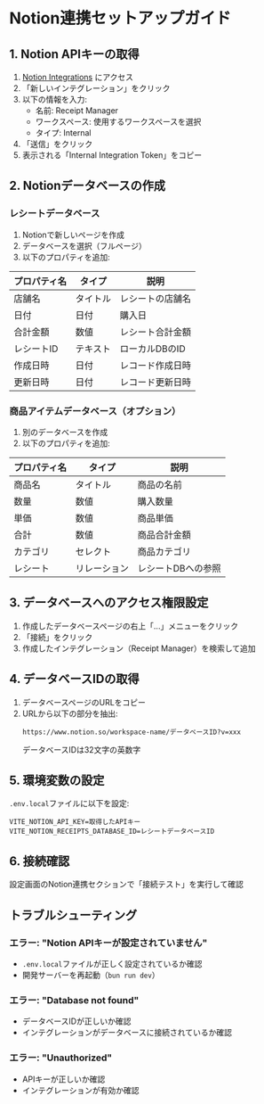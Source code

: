 # Notion連携セットアップガイド

## 1. Notion APIキーの取得

1. [Notion Integrations](https://www.notion.so/my-integrations) にアクセス
2. 「新しいインテグレーション」をクリック
3. 以下の情報を入力:
   - 名前: Receipt Manager
   - ワークスペース: 使用するワークスペースを選択
   - タイプ: Internal
4. 「送信」をクリック
5. 表示される「Internal Integration Token」をコピー

## 2. Notionデータベースの作成

### レシートデータベース

1. Notionで新しいページを作成
2. データベースを選択（フルページ）
3. 以下のプロパティを追加:

| プロパティ名 | タイプ | 説明 |
|------------|-------|------|
| 店舗名 | タイトル | レシートの店舗名 |
| 日付 | 日付 | 購入日 |
| 合計金額 | 数値 | レシート合計金額 |
| レシートID | テキスト | ローカルDBのID |
| 作成日時 | 日付 | レコード作成日時 |
| 更新日時 | 日付 | レコード更新日時 |

### 商品アイテムデータベース（オプション）

1. 別のデータベースを作成
2. 以下のプロパティを追加:

| プロパティ名 | タイプ | 説明 |
|------------|-------|------|
| 商品名 | タイトル | 商品の名前 |
| 数量 | 数値 | 購入数量 |
| 単価 | 数値 | 商品単価 |
| 合計 | 数値 | 商品合計金額 |
| カテゴリ | セレクト | 商品カテゴリ |
| レシート | リレーション | レシートDBへの参照 |

## 3. データベースへのアクセス権限設定

1. 作成したデータベースページの右上「...」メニューをクリック
2. 「接続」をクリック
3. 作成したインテグレーション（Receipt Manager）を検索して追加

## 4. データベースIDの取得

1. データベースページのURLをコピー
2. URLから以下の部分を抽出:
   ```
   https://www.notion.so/workspace-name/データベースID?v=xxx
   ```
   データベースIDは32文字の英数字

## 5. 環境変数の設定

`.env.local`ファイルに以下を設定:

```env
VITE_NOTION_API_KEY=取得したAPIキー
VITE_NOTION_RECEIPTS_DATABASE_ID=レシートデータベースID
```

## 6. 接続確認

設定画面のNotion連携セクションで「接続テスト」を実行して確認

## トラブルシューティング

### エラー: "Notion APIキーが設定されていません"
- `.env.local`ファイルが正しく設定されているか確認
- 開発サーバーを再起動（`bun run dev`）

### エラー: "Database not found"
- データベースIDが正しいか確認
- インテグレーションがデータベースに接続されているか確認

### エラー: "Unauthorized"
- APIキーが正しいか確認
- インテグレーションが有効か確認
